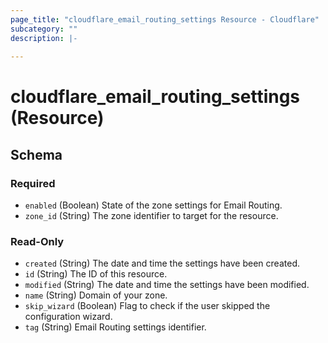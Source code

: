 ```yaml
---
page_title: "cloudflare_email_routing_settings Resource - Cloudflare"
subcategory: ""
description: |-
  
---
```


# cloudflare_email_routing_settings (Resource)




<!-- schema generated by tfplugindocs -->
## Schema

### Required

- `enabled` (Boolean) State of the zone settings for Email Routing.
- `zone_id` (String) The zone identifier to target for the resource.

### Read-Only

- `created` (String) The date and time the settings have been created.
- `id` (String) The ID of this resource.
- `modified` (String) The date and time the settings have been modified.
- `name` (String) Domain of your zone.
- `skip_wizard` (Boolean) Flag to check if the user skipped the configuration wizard.
- `tag` (String) Email Routing settings identifier.


